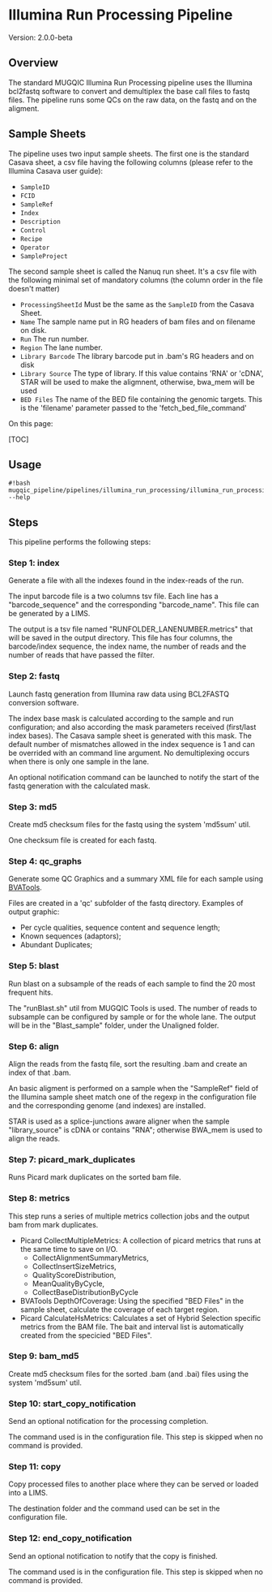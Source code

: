 # Illumina Run Processing Pipeline


Version: 2.0.0-beta


## Overview


The standard MUGQIC Illumina Run Processing pipeline uses the Illumina bcl2fastq
software to convert and demultiplex the base call files to fastq files. The
pipeline runs some QCs on the raw data, on the fastq and on the aligment.

## Sample Sheets
The pipeline uses two input sample sheets. The first one is the standard Casava
sheet, a csv file having the following columns (please refer to the Illumina
Casava user guide):

- `SampleID`
- `FCID`
- `SampleRef`
- `Index`
- `Description`
- `Control`
- `Recipe`
- `Operator`
- `SampleProject`

The second sample sheet is called the Nanuq run sheet. It's a csv file with the
following minimal set of mandatory columns (the column order in the file doesn't
matter)

- `ProcessingSheetId` Must be the same as the `SampleID` from the Casava Sheet.
- `Name` The sample name put in RG headers of bam files and on filename on disk.
- `Run` The run number.
- `Region` The lane number.
- `Library Barcode` The library barcode put in .bam's RG headers and on disk
- `Library Source` The type of library. If this value contains 'RNA' or 'cDNA',
STAR will be used to make the aligmnent, otherwise, bwa\_mem will be used
- `BED Files` The name of the BED file containing the genomic targets. This is
the 'filename' parameter passed to the 'fetch\_bed\_file\_command'


On this page:

[TOC]


## Usage
```
#!bash
mugqic_pipeline/pipelines/illumina_run_processing/illumina_run_processing.py --help
```


## Steps

 This pipeline performs the following steps:


### Step 1: index


Generate a file with all the indexes found in the index-reads of the run.

The input barcode file is a two columns tsv file. Each line has a
"barcode\_sequence" and the corresponding "barcode\_name". This file can be
generated by a LIMS.

The output is a tsv file named "RUNFOLDER\_LANENUMBER.metrics" that will be
saved in the output directory. This file has four columns, the barcode/index
sequence, the index name, the number of reads and the number of reads that have
passed the filter.


### Step 2: fastq


Launch fastq generation from Illumina raw data using BCL2FASTQ conversion
software.

The index base mask is calculated according to the sample and run configuration;
and also according the mask parameters received (first/last index bases). The
Casava sample sheet is generated with this mask. The default number of
mismatches allowed in the index sequence is 1 and can be overrided with an
command line argument. No demultiplexing occurs when there is only one sample in
the lane.

An optional notification command can be launched to notify the start of the
fastq generation with the calculated mask.


### Step 3: md5


Create md5 checksum files for the fastq using the system 'md5sum' util.

One checksum file is created for each fastq.


### Step 4: qc\_graphs


Generate some QC Graphics and a summary XML file for each sample using 
[BVATools](https://bitbucket.org/mugqic/bvatools/).

Files are created in a 'qc' subfolder of the fastq directory. Examples of
output graphic:

- Per cycle qualities, sequence content and sequence length;
- Known sequences (adaptors);
- Abundant Duplicates;


### Step 5: blast


Run blast on a subsample of the reads of each sample to find the 20 most
frequent hits.

The "runBlast.sh" util from MUGQIC Tools is used. The number of reads to
subsample can be configured by sample or for the whole lane. The output will be
in the "Blast\_sample" folder, under the Unaligned folder.


### Step 6: align


Align the reads from the fastq file, sort the resulting .bam and create an index
of that .bam.

An basic aligment is performed on a sample when the "SampleRef" field of the
Illumina sample sheet match one of the regexp in the configuration file and the
corresponding genome (and indexes) are installed.

STAR is used as a splice-junctions aware aligner when the sample
"library\_source" is cDNA or contains "RNA"; otherwise BWA\_mem is used to align 
the reads.


### Step 7: picard\_mark\_duplicates


Runs Picard mark duplicates on the sorted bam file.


### Step 8: metrics


This step runs a series of multiple metrics collection jobs and the output bam
from mark duplicates.

- Picard CollectMultipleMetrics: A collection of picard metrics that runs at the
same time to save on I/O.
    - CollectAlignmentSummaryMetrics,
    - CollectInsertSizeMetrics,
    - QualityScoreDistribution,
    - MeanQualityByCycle,
    - CollectBaseDistributionByCycle
- BVATools DepthOfCoverage: Using the specified "BED Files" in the sample sheet,
calculate the coverage of each target region.
- Picard CalculateHsMetrics: Calculates a set of Hybrid Selection specific
metrics from the BAM file. The bait and interval list is automatically created
from the specicied "BED Files".


### Step 9: bam\_md5


Create md5 checksum files for the sorted .bam (and .bai) files using the system
'md5sum' util.


### Step 10: start\_copy\_notification


Send an optional notification for the processing completion.

The command used is in the configuration file. This step is skipped when no
command is provided.


### Step 11: copy


Copy processed files to another place where they can be served or loaded into a
LIMS.

The destination folder and the command used can be set in the configuration
file.


### Step 12: end\_copy\_notification


Send an optional notification to notify that the copy is finished.

The command used is in the configuration file. This step is skipped when no
command is provided.


